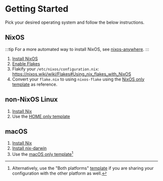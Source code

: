 # Getting Started

Pick your desired operating system and follow the below instructions.

## NixOS

:::tip
For a more automated way to install NixOS, see [nixos-anywhere](https://github.com/numtide/nixos-anywhere).
:::

1. [Install NixOS](https://nixos.org/download.html)
1. [Enable Flakes](https://nixos.wiki/wiki/Flakes#Enable_flakes)
1. Flakify your `/etc/nixos/configuration.nix`: https://nixos.wiki/wiki/Flakes#Using_nix_flakes_with_NixOS
1. Convert your `flake.nix` to using `nixos-flake` using the [NixOS only template](/nixos-flake/templates) as reference.

## non-NixOS Linux

1. [Install Nix](https://nixos.asia/en/install)
1. Use the [HOME only template](/nixos-flake/templates)

## macOS

1. [Install Nix](https://nixos.asia/en/install)
1. [Install nix-darwin](https://github.com/LnL7/nix-darwin)
1. Use the [macOS only template](/nixos-flake/templates)[^both]

[^both]: Alternatively, use the "Both platforms" [template](/nixos-flake/templates) if you are sharing your configuration with the other platform as well.
